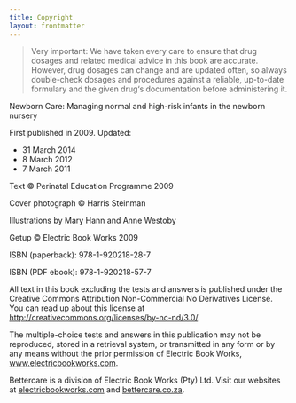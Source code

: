 ```yaml
---
title: Copyright
layout: frontmatter
---
```


> Very important: We have taken every care to ensure that drug dosages and related medical advice in this book are accurate. However, drug dosages can change and are updated often, so always double-check dosages and procedures against a reliable, up-to-date formulary and the given drug‘s documentation before administering it.

Newborn Care: Managing normal and high-risk infants in the newborn nursery

First published in 2009. Updated:

*	31 March 2014
*	8 March 2012
*	7 March 2011

Text © Perinatal Education Programme 2009

Cover photograph © Harris Steinman

Illustrations by Mary Hann and Anne Westoby

Getup © Electric Book Works 2009

ISBN (paperback): 978-1-920218-28-7

ISBN (PDF ebook): 978-1-920218-57-7

All text in this book excluding the tests and answers is published under the Creative Commons Attribution Non-Commercial No Derivatives License. You can read up about this license at http://creativecommons.org/licenses/by-nc-nd/3.0/.

The multiple-choice tests and answers in this publication may not be reproduced, stored in a retrieval system, or transmitted in any form or by any means without the prior permission of Electric Book Works, www.electricbookworks.com.

Bettercare is a division of Electric Book Works (Pty) Ltd. Visit our websites at [electricbookworks.com](http://www.electricbookworks.com) and [bettercare.co.za](http://bettercare.co.za).